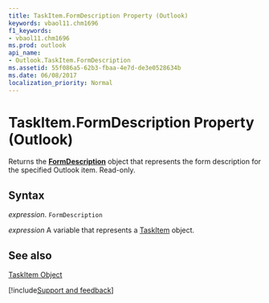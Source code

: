 ```yaml
---
title: TaskItem.FormDescription Property (Outlook)
keywords: vbaol11.chm1696
f1_keywords:
- vbaol11.chm1696
ms.prod: outlook
api_name:
- Outlook.TaskItem.FormDescription
ms.assetid: 55f086a5-62b3-fbaa-4e7d-de3e0528634b
ms.date: 06/08/2017
localization_priority: Normal
---
```



# TaskItem.FormDescription Property (Outlook)

Returns the  **[FormDescription](Outlook.FormDescription.md)** object that represents the form description for the specified Outlook item. Read-only.


## Syntax

_expression_. `FormDescription`

_expression_ A variable that represents a [TaskItem](./Outlook.TaskItem.md) object.


## See also


[TaskItem Object](Outlook.TaskItem.md)

[!include[Support and feedback](~/includes/feedback-boilerplate.md)]